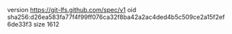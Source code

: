 version https://git-lfs.github.com/spec/v1
oid sha256:d26ea583fa77f4f99ff076ca32f8ba42a2ac4ded4b5c509ce2a15f2ef6de33f3
size 1612
